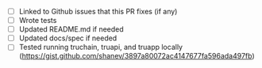- [ ] Linked to Github issues that this PR fixes (if any)
- [ ] Wrote tests
- [ ] Updated README.md if needed
- [ ] Updated docs/spec if needed
- [ ] Tested running truchain, truapi, and truapp locally (https://gist.github.com/shanev/3897a80072ac4147677fa596ada497fb)
